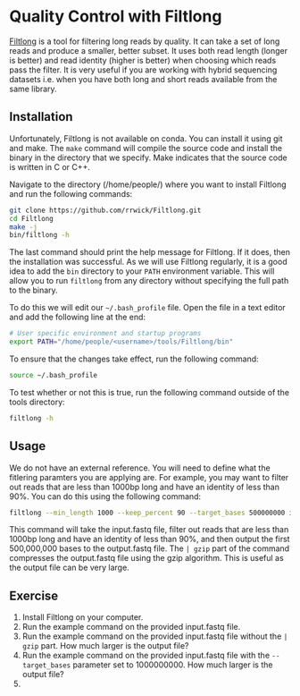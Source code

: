 # Quality Control with Filtlong
[Filtlong](https://github.com/rrwick/Filtlong) is a tool for filtering long reads by quality. It can take a set of long reads and produce a smaller, better subset. It uses both read length (longer is better) and read identity (higher is better) when choosing which reads pass the filter. It is very useful if you are working with hybrid sequencing datasets i.e. when you have both long and short reads available from the same library. 

## Installation
Unfortunately, Filtlong is not available on conda. You can install it using git and make. The `make` command will compile the source code and install the binary in the directory that we specify. Make indicates that the source code is written in C or C++.

Navigate to the directory (/home/people/<username>) where you want to install Filtlong and run the following commands:

```bash
git clone https://github.com/rrwick/Filtlong.git
cd Filtlong
make -j
bin/filtlong -h
```

The last command should print the help message for Filtlong. If it does, then the installation was successful. As we will use Filtlong regularly, it is a good idea to add the `bin` directory to your `PATH` environment variable. This will allow you to run `filtlong` from any directory without specifying the full path to the binary.

To do this we will edit our `~/.bash_profile` file. Open the file in a text editor and add the following line at the end:

```bash
# User specific environment and startup programs
export PATH="/home/people/<username>/tools/Filtlong/bin"
```

To ensure that the changes take effect, run the following command:

```bash
source ~/.bash_profile
```

To test whether or not this is true, run the following command outside of the tools directory:

```bash
filtlong -h
```
## Usage
We do not have an external reference. You will need to define what the fitlering paramters you are applying are. For example, you may want to filter out reads that are less than 1000bp long and have an identity of less than 90%. You can do this using the following command:

```bash
filtlong --min_length 1000 --keep_percent 90 --target_bases 500000000 input.fastq | gzip > output.fastq
```

This command will take the input.fastq file, filter out reads that are less than 1000bp long and have an identity of less than 90%, and then output the first 500,000,000 bases to the output.fastq file. The `| gzip` part of the command compresses the output.fastq file using the gzip algorithm. This is useful as the output file can be very large.

## Exercise
1. Install Filtlong on your computer.
2. Run the example command on the provided input.fastq file.
3. Run the example command on the provided input.fastq file without the `| gzip` part. How much larger is the output file?
4. Run the example command on the provided input.fastq file with the `--target_bases` parameter set to 1000000000. How much larger is the output file?
5.